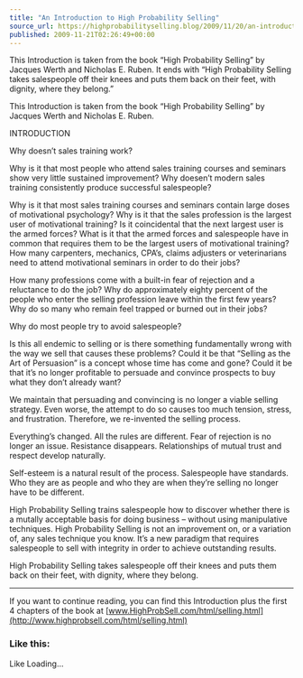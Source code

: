 ```yaml
---
title: "An Introduction to High Probability Selling"
source_url: https://highprobabilityselling.blog/2009/11/20/an-introduction-to-high-probability-selling
published: 2009-11-21T02:26:49+00:00
---
```

This Introduction is taken from the book “High Probability Selling” by Jacques Werth and Nicholas E. Ruben. It ends with “High Probability Selling takes salespeople off their knees and puts them back on their feet, with dignity, where they belong.”




This Introduction is taken from the book “High Probability Selling” by Jacques Werth and Nicholas E. Ruben.


INTRODUCTION


Why doesn’t sales training work?


Why is it that most people who attend sales training courses and seminars show very little sustained improvement? Why doesen’t modern sales training consistently produce successful salespeople?


Why is it that most sales training courses and seminars contain large doses of motivational psychology? Why is it that the sales profession is the largest user of motivational training? Is it coincidental that the next largest user is the armed forces? What is it that the armed forces and salespeople have in common that requires them to be the largest users of motivational training? How many carpenters, mechanics, CPA’s, claims adjusters or veterinarians need to attend motivational seminars in order to do their jobs?


How many professions come with a built\-in fear of rejection and a reluctance to do the job? Why do approximately eighty percent of the people who enter the selling profession leave within the first few years? Why do so many who remain feel trapped or burned out in their jobs?


Why do most people try to avoid salespeople?


Is this all endemic to selling or is there something fundamentally wrong with the way we sell that causes these problems? Could it be that “Selling as the Art of Persuasion” is a concept whose time has come and gone? Could it be that it’s no longer profitable to persuade and convince prospects to buy what they don’t already want?


We maintain that persuading and convincing is no longer a viable selling strategy. Even worse, the attempt to do so causes too much tension, stress, and frustration. Therefore, we re\-invented the selling process.


Everything’s changed. All the rules are different. Fear of rejection is no longer an issue. Resistance disappears. Relationships of mutual trust and respect develop naturally.


Self\-esteem is a natural result of the process. Salespeople have standards. Who they are as people and who they are when they’re selling no longer have to be different.


High Probability Selling trains salespeople how to discover whether there is a mutally acceptable basis for doing business – without using manipulative techniques. High Probability Selling is not an improvement on, or a variation of, any sales technique you know. It’s a new paradigm that requires salespeople to sell with integrity in order to achieve outstanding results.


High Probability Selling takes salespeople off their knees and puts them back on their feet, with dignity, where they belong.




---


If you want to continue reading, you can find this Introduction plus the first 4 chapters of the book at [www.HighProbSell.com/html/selling.html](http://www.highprobsell.com/html/selling.html)


### Like this:

Like Loading...

